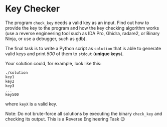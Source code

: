 # Key Checker

The program `check_key` needs a valid key as an input.
Find out how to provide the key to the program and how the key checking algorithm works
(use a reverse engineering tool such as IDA Pro, Ghidra, radare2, or Binary Ninja, or use a debugger, such as gdb).

The final task is to write a Python script as `solution` that is able to generate valid keys and print _500_ of them to `stdout` (**unique keys**).

Your solution could, for example, look like this:

```shell
./solution
key1
key2
key3
...
key500
```

where `keyX` is a valid key.

Note: Do not brute-force all solutions by executing the binary `check_key` and checking its output. This is a Reverse Engineering Task 😉

